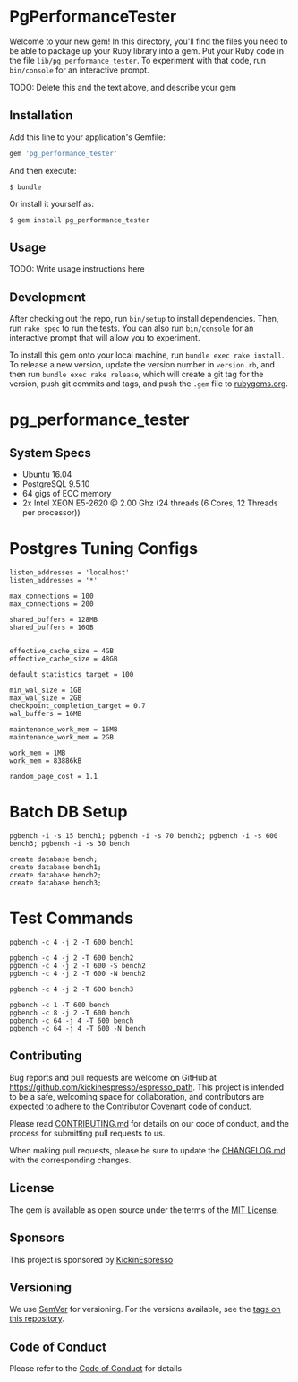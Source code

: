 # PgPerformanceTester

Welcome to your new gem! In this directory, you'll find the files you need to be able to package up your Ruby library into a gem. Put your Ruby code in the file `lib/pg_performance_tester`. To experiment with that code, run `bin/console` for an interactive prompt.

TODO: Delete this and the text above, and describe your gem

## Installation

Add this line to your application's Gemfile:

```ruby
gem 'pg_performance_tester'
```

And then execute:

    $ bundle

Or install it yourself as:

    $ gem install pg_performance_tester

## Usage

TODO: Write usage instructions here

## Development

After checking out the repo, run `bin/setup` to install dependencies. Then, run `rake spec` to run the tests. You can also run `bin/console` for an interactive prompt that will allow you to experiment.

To install this gem onto your local machine, run `bundle exec rake install`. To release a new version, update the version number in `version.rb`, and then run `bundle exec rake release`, which will create a git tag for the version, push git commits and tags, and push the `.gem` file to [rubygems.org](https://rubygems.org).

# pg_performance_tester

## System Specs

- Ubuntu 16.04
- PostgreSQL 9.5.10
- 64 gigs of ECC memory
- 2x Intel XEON E5-2620 @ 2.00 Ghz (24 threads (6 Cores, 12 Threads per processor))

# Postgres Tuning Configs

    listen_addresses = 'localhost'          
    listen_addresses = '*'          
    
    max_connections = 100
    max_connections = 200
    
    shared_buffers = 128MB  
    shared_buffers = 16GB
    
    
    effective_cache_size = 4GB
    effective_cache_size = 48GB
    
    default_statistics_target = 100
    
    min_wal_size = 1GB
    max_wal_size = 2GB
    checkpoint_completion_target = 0.7
    wal_buffers = 16MB
    
    maintenance_work_mem = 16MB
    maintenance_work_mem = 2GB
    
    work_mem = 1MB
    work_mem = 83886kB
    
    random_page_cost = 1.1


# Batch DB Setup

    pgbench -i -s 15 bench1; pgbench -i -s 70 bench2; pgbench -i -s 600 bench3; pgbench -i -s 30 bench

    create database bench;
    create database bench1;
    create database bench2;
    create database bench3;


# Test Commands

    pgbench -c 4 -j 2 -T 600 bench1 
    
    pgbench -c 4 -j 2 -T 600 bench2
    pgbench -c 4 -j 2 -T 600 -S bench2
    pgbench -c 4 -j 2 -T 600 -N bench2
    
    pgbench -c 4 -j 2 -T 600 bench3
    
    pgbench -c 1 -T 600 bench
    pgbench -c 8 -j 2 -T 600 bench
    pgbench -c 64 -j 4 -T 600 bench
    pgbench -c 64 -j 4 -T 600 -N bench


## Contributing

Bug reports and pull requests are welcome on GitHub at https://github.com/kickinespresso/espresso_path. This project is intended to be a safe, welcoming space for collaboration, and contributors are expected to adhere to the [Contributor Covenant](http://contributor-covenant.org) code of conduct.

Please read [CONTRIBUTING.md](CONTRIBUTING.md) for details on our code of conduct, and the process for submitting pull requests to us.

When making pull requests, please be sure to update the [CHANGELOG.md](CHANGELOG.md) with the corresponding changes.


## License

The gem is available as open source under the terms of the [MIT License](http://opensource.org/licenses/MIT).

## Sponsors

This project is sponsored by [KickinEspresso](https://kickinespresso.com/?utm_source=github&utm_medium=sponsor&utm_campaign=opensource)

## Versioning

We use [SemVer](http://semver.org/) for versioning. For the versions available, see the [tags on this repository](https://github.com/kickinespresso/ex_gtin/tags).


## Code of Conduct

Please refer to the [Code of Conduct](CODE_OF_CONDUCT.md) for details